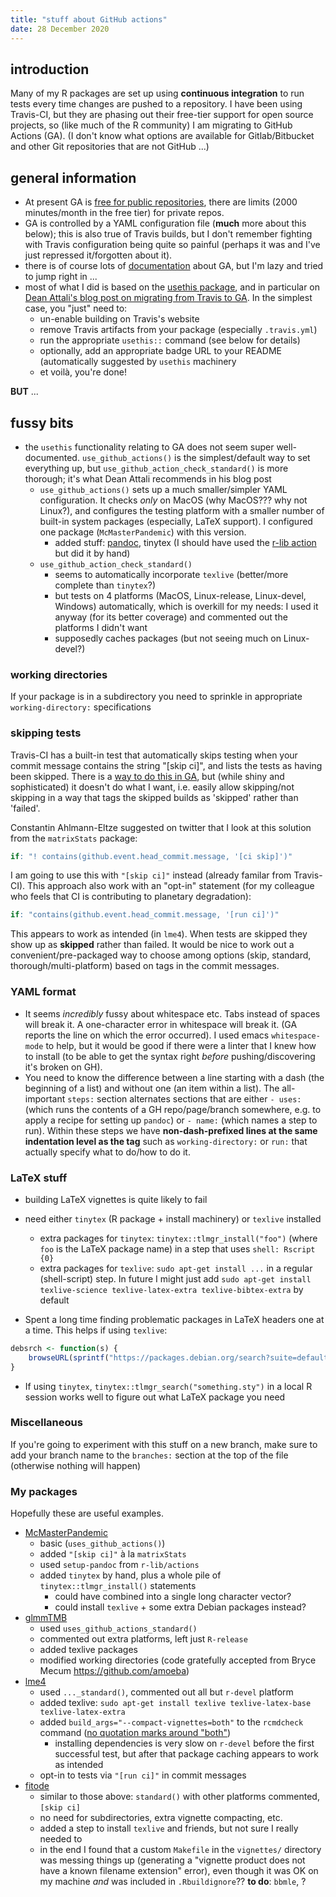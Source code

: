 ```yaml
---
title: "stuff about GitHub actions"
date: 28 December 2020
---
```


## introduction

Many of my R packages are set up using **continuous integration** to run tests every time changes are pushed to a repository. I have been using Travis-CI, but they are phasing out their free-tier support for open source projects, so (like much of the R community) I am migrating to GitHub Actions (GA). (I don't know what options are available for Gitlab/Bitbucket and other Git repositories that are not GitHub ...)

## general information

- At present GA is [free for public repositories](https://docs.github.com/en/free-pro-team@latest/actions/reference/usage-limits-billing-and-administration), there are limits (2000 minutes/month in the free tier) for private repos.
- GA is controlled by a YAML configuration file (**much** more about this below); this is also true of Travis builds, but I don't remember fighting with Travis configuration being quite so painful (perhaps it was and I've just repressed it/forgotten about it).
- there is of course lots of [documentation](https://docs.github.com/en/free-pro-team@latest/actions) about GA, but I'm lazy and tried to jump right in ...
- most of what I did is based on the [usethis package](https://usethis.r-lib.org/), and in particular on [Dean Attali's blog post on migrating from Travis to GA](https://deanattali.com/blog/migrating-travis-to-github). In the simplest case, you "just" need to:
   - un-enable building on Travis's website
   - remove Travis artifacts from your package (especially `.travis.yml`)
   - run the appropriate `usethis::` command (see below for details)
   - optionally, add an appropriate badge URL to your README (automatically suggested by `usethis` machinery
   - et voilà, you're done!
   
**BUT** ...

## fussy bits

- the `usethis` functionality relating to GA does not seem super well-documented. `use_github_actions()` is the simplest/default way to set everything up, but `use_github_action_check_standard()` is more thorough; it's what Dean Attali recommends in his blog post
   - `use_github_actions()` sets up a much smaller/simpler YAML configuration. It checks *only* on MacOS (why MacOS??? why not Linux?), and configures the testing platform with a smaller number of built-in system packages (especially, LaTeX support). I configured one package (`McMasterPandemic`) with this version.
       - added stuff: [pandoc](https://github.com/r-lib/actions/tree/master/setup-pandoc), tinytex (I should have used the [r-lib action](https://github.com/r-lib/actions/tree/master/setup-tinytex) but did it by hand)
   - `use_github_action_check_standard()` 
       - seems to automatically incorporate `texlive` (better/more complete than `tinytex`?)
       - but tests on 4 platforms (MacOS, Linux-release, Linux-devel, Windows) automatically, which is overkill for my needs: I used it anyway (for its better coverage) and commented out the platforms I didn't want
	   - supposedly caches packages (but not seeing much on Linux-devel?)

### working directories

If your package is in a subdirectory you need to sprinkle in appropriate `working-directory:` specifications

### skipping tests

Travis-CI has a built-in test that automatically skips testing when your commit message contains the string "[skip ci]", and lists the tests as having been skipped. There is a [way to do this in GA](https://github.com/marketplace/actions/ci-skip-action), but (while shiny and sophisticated) it doesn't do what I want, i.e. easily allow skipping/not skipping in a way that tags the skipped builds as 'skipped' rather than 'failed'. 

Constantin Ahlmann-Eltze suggested on twitter that I look at this solution from the `matrixStats` package:

```r
if: "! contains(github.event.head_commit.message, '[ci skip]')"
```

I am going to use this with `"[skip ci]"` instead (already familar from Travis-CI). This approach also work with an "opt-in" statement (for my colleague who feels that CI is contributing to planetary degradation):

```r
if: "contains(github.event.head_commit.message, '[run ci]')"
```

This appears to work as intended (in `lme4`). When tests are skipped they show up as **skipped** rather than failed. It would be nice to work out a convenient/pre-packaged way to choose among options (skip, standard, thorough/multi-platform) based on tags in the commit messages.


### YAML format

- It seems *incredibly* fussy about whitespace etc. Tabs instead of spaces will break it. A one-character error in whitespace will break it. (GA reports the line on which the error occurred). I used emacs `whitespace-mode` to help, but it would be good if there were a linter that I knew how to install (to be able to get the syntax right *before* pushing/discovering it's broken on GH).
- You need to know the difference between a line starting with a dash (the beginning of a list) and without one (an item within a list). The all-important `steps:` section alternates sections that are either `- uses:` (which runs the contents of a GH repo/page/branch somewhere, e.g. to apply a recipe for setting up `pandoc`) or `- name:` (which names a step to run). Within these steps we have **non-dash-prefixed lines at the same indentation level as the tag** such as `working-directory:` or `run:` that actually specify what to do/how to do it.

### LaTeX stuff

- building LaTeX vignettes is quite likely to fail
- need either `tinytex` (R package + install machinery) or `texlive` installed
    - extra packages for `tinytex`: `tinytex::tlmgr_install("foo")` (where `foo` is the LaTeX package name) in a step that uses `shell: Rscript {0}`
	- extra packages for `texlive`: `sudo apt-get install ...` in a regular (shell-script) step. In future I might just add `sudo apt-get install texlive-science texlive-latex-extra texlive-bibtex-extra` by default

- Spent a long time finding problematic packages in LaTeX headers one at a time. This helps if using `texlive`: 
```r
debsrch <- function(s) {
    browseURL(sprintf("https://packages.debian.org/search?suite=default&section=all&arch=any&searchon=contents&keywords=%s",s))
}
```
- If using `tinytex`, `tinytex::tlmgr_search("something.sty")` in a local R session works well to figure out what LaTeX package you need

### Miscellaneous

If you're going to experiment with this stuff on a new branch, make sure to add your branch name to the `branches:` section at the top of the file (otherwise nothing will happen)

### My packages

Hopefully these are useful examples.

- [McMasterPandemic](https://github.com/bbolker/McMasterPandemic/blob/master/.github/workflows/R-CMD-check.yaml)
   - basic (`uses_github_actions()`)
   - added `"[skip ci]"` à la `matrixStats`
   - used `setup-pandoc` from `r-lib/actions`
   - added `tinytex` by hand, plus a whole pile of `tinytex::tlmgr_install()` statements
       - could have combined into a single long character vector?
	   - could install `texlive` + some extra Debian packages instead?
- [glmmTMB](https://github.com/glmmTMB/glmmTMB/blob/github_actions/.github/workflows/R-CMD-check.yaml)
   - used `uses_github_actions_standard()`
   - commented out extra platforms, left just `R-release`
   - added texlive packages
   - modified working directories (code gratefully accepted from Bryce Mecum https://github.com/amoeba)
- [lme4](https://github.com/lme4/lme4/blob/master/.github/workflows/R-CMD-check.yaml)
   - used `..._standard()`, commented out all but `r-devel` platform
   - added texlive: `sudo apt-get install texlive texlive-latex-base texlive-latex-extra`
   - added `build_args="--compact-vignettes=both"` to the `rcmdcheck` command ([no quotation marks around "both"](https://stat.ethz.ch/pipermail/r-package-devel/2020q4/006099.html))
	   - installing dependencies is very slow on `r-devel` before the first successful test, but after that package caching appears to work as intended
   - opt-in to tests via `"[run ci]"` in commit messages
- [fitode](https:://github.com/parksw3/fitode/blog/master/.github/workflows/R-CMD-check.yaml)
   - similar to those above: `standard()` with other platforms commented, `[skip ci]`
   - no need for subdirectories, extra vignette compacting, etc.
   - added a step to install `texlive` and friends, but not sure I really needed to
   - in the end I found that a custom `Makefile` in the `vignettes/` directory was messing things up (generating a "vignette product does not have a known filename extension" error), even though it was OK on my machine *and* was included in `.Rbuildignore`?? 
**to do**: `bbmle`, ?
